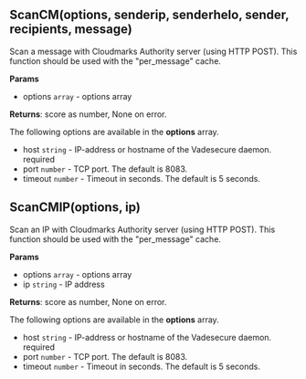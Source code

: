 ## ScanCM(options, senderip, senderhelo, sender, recipients, message)
Scan a message with Cloudmarks Authority server (using HTTP POST). This function should be used with the "per_message" cache.

**Params**

- options `array` - options array

**Returns**: score as number, None on error.

The following options are available in the **options** array.

- host `string` - IP-address or hostname of the Vadesecure daemon. required
- port `number` - TCP port. The default is 8083.
- timeout `number` - Timeout in seconds. The default is 5 seconds.

## ScanCMIP(options, ip)
Scan an IP with Cloudmarks Authority server (using HTTP POST). This function should be used with the "per_message" cache.

**Params**

- options `array` - options array
- ip `string` - IP address

**Returns**: score as number, None on error.

The following options are available in the **options** array.

- host `string` - IP-address or hostname of the Vadesecure daemon. required
- port `number` - TCP port. The default is 8083.
- timeout `number` - Timeout in seconds. The default is 5 seconds.

